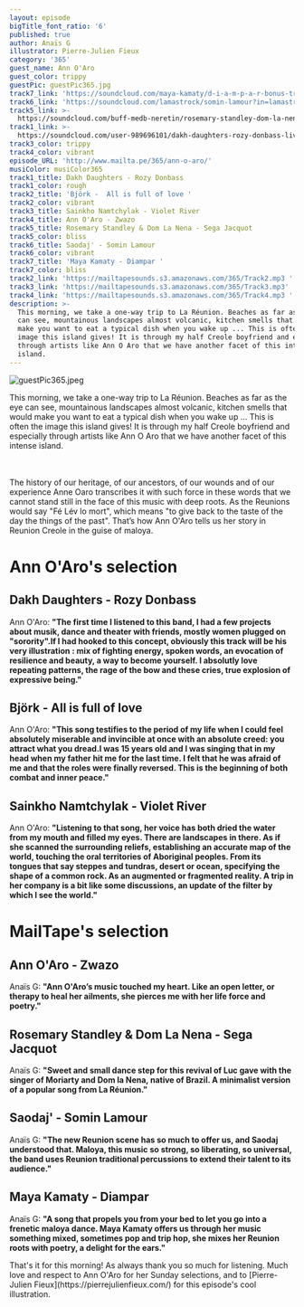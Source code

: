 ```yaml
---
layout: episode
bigTitle_font_ratio: '6'
published: true
author: Anaïs G
illustrator: Pierre-Julien Fieux
category: '365'
guest_name: Ann O'Aro
guest_color: trippy
guestPic: guestPic365.jpg
track7_link: 'https://soundcloud.com/maya-kamaty/d-i-a-m-p-a-r-bonus-track'
track6_link: 'https://soundcloud.com/lamastrock/somin-lamour?in=lamastrock/sets/saodaj'
track5_link: >-
  https://soundcloud.com/buff-medb-neretin/rosemary-standley-dom-la-nena-sega-jacquot
track1_link: >-
  https://soundcloud.com/user-989696101/dakh-daughters-rozy-donbass-live-acoustic
track3_color: trippy
track4_color: vibrant
episode_URL: 'http://www.mailta.pe/365/ann-o-aro/'
musiColor: musiColor365
track1_title: Dakh Daughters - Rozy Donbass
track1_color: rough
track2_title: 'Björk -  All is full of love '
track2_color: vibrant
track3_title: Sainkho Namtchylak - Violet River
track4_title: Ann O'Aro - Zwazo
track5_title: Rosemary Standley & Dom La Nena - Sega Jacquot
track5_color: bliss
track6_title: Saodaj' - Somin Lamour
track6_color: vibrant
track7_title: 'Maya Kamaty - Diampar '
track7_color: bliss
track2_link: 'https://mailtapesounds.s3.amazonaws.com/365/Track2.mp3 '
track3_link: 'https://mailtapesounds.s3.amazonaws.com/365/Track3.mp3'
track4_link: 'https://mailtapesounds.s3.amazonaws.com/365/Track4.mp3 '
description: >-
  This morning, we take a one-way trip to La Réunion. Beaches as far as the eye
  can see, mountainous landscapes almost volcanic, kitchen smells that would
  make you want to eat a typical dish when you wake up ... This is often the
  image this island gives! It is through my half Creole boyfriend and especially
  through artists like Ann O Aro that we have another facet of this intense
  island.
---
```

![guestPic365.jpeg]({{site.baseurl}}/img/guestPic365.jpeg)

 
<p id="introduction">This morning, we take a one-way trip to La Réunion. Beaches as far as the eye can see, mountainous landscapes almost volcanic, kitchen smells that would make you want to eat a typical dish when you wake up ... This is often the image this island gives! It is through my half Creole boyfriend and especially through artists like Ann O Aro that we have another facet of this intense island.
  
<br><br>
The history of our heritage, of our ancestors, of our wounds and of our experience Anne Oaro transcribes it with such force in these words that we cannot stand still in the face of this music with deep roots. As the Reunions would say "Fé Lév lo mort", which means "to give back to the taste of the day the things of the past". That’s how Ann O'Aro tells us her story in Reunion Creole in the guise of maloya.
</p>



# Ann O'Aro's selection


## Dakh Daughters  -  Rozy Donbass
Ann O'Aro: **"**The first time I listened to this band, I had a few projects about musik, dance and theater with friends, mostly women plugged on "sorority".If I had hooked to this concept, obviously this track will be his very illustration : mix of fighting energy, spoken words, an evocation of resilience and beauty, a way to become yourself. I absolutly love repeating patterns, the rage of the bow and these cries, true explosion of expressive being.**"**

## Björk - All is full of love
Ann O'Aro: **"**This song testifies to the period of my life when I could feel absolutely miserable and invincible at once with an absolute creed: you attract what you dread.I was 15 years old and I was singing that in my head when my father hit me for the last time. I felt that he was afraid of me and that the roles were finally reversed. This is the beginning of both combat and inner peace.**"**

## Sainkho Namtchylak - Violet River
Ann O'Aro: **"**Listening to that song, her voice has both dried the water from my mouth and filled my eyes. There are landscapes in there. As if she scanned the surrounding reliefs, establishing an accurate map of the world, touching the oral territories of Aboriginal peoples. From its tongues that say steppes and tundras, desert or ocean, specifying the shape of a common rock. As an augmented or fragmented reality. A trip in her company is a bit like some discussions, an update of the filter by which I see the world.**"**


# MailTape's selection


## Ann O'Aro - Zwazo
Anaïs G: **"**Ann O'Aro’s music touched my heart. Like an open letter, or therapy to heal her ailments, she pierces me with her life force and poetry.**"**

## Rosemary Standley & Dom La Nena - Sega Jacquot
Anaïs G: **"**Sweet and small dance step for this revival of Luc gave with the singer of Moriarty and Dom la Nena, native of Brazil. A minimalist version of a popular song from La Réunion.**"**

## Saodaj' - Somin Lamour
Anaïs G: **"**The new Reunion scene has so much to offer us, and Saodaj understood that. Maloya, this music so strong, so liberating, so universal, the band uses Reunion traditional percussions to extend their talent to its audience.**"**

## Maya Kamaty - Diampar
Anaïs G: **"**A song that propels you from your bed to let you go into a frenetic maloya dance. Maya Kamaty offers us through her music something mixed, sometimes pop and trip hop, she mixes her Reunion roots with poetry, a delight for the ears.**"**



<p id="outroduction">That's it for this morning! As always thank you so much for listening. Much love and respect to Ann O'Aro for her Sunday selections, and to [Pierre-Julien Fieux](https://pierrejulienfieux.com/) for this episode's cool illustration. </p>
